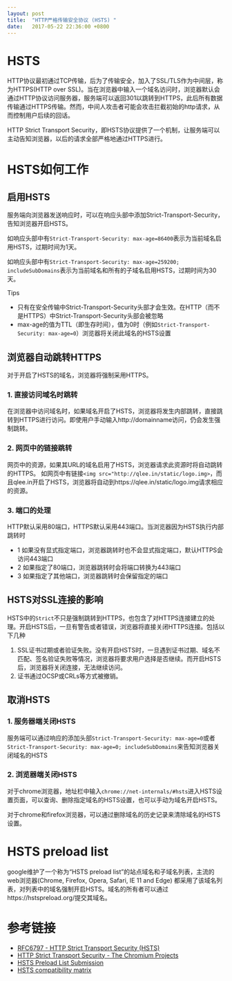```yaml
---
layout: post
title:  "HTTP严格传输安全协议 (HSTS) "
date:   2017-05-22 22:36:00 +0800
---
```


# HSTS

HTTP协议最初通过TCP传输，后为了传输安全，加入了SSL/TLS作为中间层，称为HTTPS(HTTP over SSL)。当在浏览器中输入一个域名访问时，浏览器默认会通过HTTP协议访问服务器，服务端可以返回301以跳转到HTTPS，此后所有数据传输通过HTTPS传输。然而，中间人攻击者可能会攻击拦截初始的http请求，从而控制用户后续的回话。

HTTP Strict Transport Security，即HSTS协议提供了一个机制，让服务端可以主动告知浏览器，以后的请求全部严格地通过HTTPS进行。

# HSTS如何工作

## 启用HSTS

服务端向浏览器发送响应时，可以在响应头部中添加Strict-Transport-Security，告知浏览器开启HSTS。

如响应头部中有`Strict-Transport-Security: max-age=86400`表示为当前域名启用HSTS，过期时间为1天。

如响应头部中有`Strict-Transport-Security: max-age=259200; includeSubDomains`表示为当前域名和所有的子域名启用HSTS，过期时间为30天。

Tips

* 只有在安全传输中Strict-Transport-Security头部才会生效。在HTTP（而不是HTTPS）中Strict-Transport-Security头部会被忽略
* max-age的值为TTL（即生存时间），值为0时（例如`Strict-Transport-Security: max-age=0`）浏览器将关闭此域名的HSTS设置

## 浏览器自动跳转HTTPS

对于开启了HSTS的域名，浏览器将强制采用HTTPS。

### 1. 直接访问域名时跳转

在浏览器中访问域名时，如果域名开启了HSTS，浏览器将发生内部跳转，直接跳转到HTTPS进行访问。即使用户手动输入http://domainname访问，仍会发生强制跳转。

### 2. 网页中的链接跳转

网页中的资源，如果其URL的域名启用了HSTS，浏览器请求此资源时将自动跳转的HTTPS。 如网页中有链接`<img src="http://qlee.in/static/logo.img>`，而且qlee.in开启了HSTS，浏览器将自动到https://qlee.in/static/logo.img请求相应的资源。

### 3. 端口的处理

HTTP默认采用80端口，HTTPS默认采用443端口。当浏览器因为HSTS执行内部跳转时

* 1 如果没有显式指定端口，浏览器跳转时也不会显式指定端口，默认HTTPS会访问443端口
* 2 如果指定了80端口，浏览器跳转时会将端口转换为443端口
* 3 如果指定了其他端口，浏览器跳转时会保留指定的端口

## HSTS对SSL连接的影响

HSTS中的`Strict`不只是强制跳转到HTTPS，也包含了对HTTPS连接建立的处理。开启HSTS后，一旦有警告或者错误，浏览器将直接关闭HTTPS连接。包括以下几种

1. SSL证书过期或者验证失败。没有开启HSTS时，一旦遇到证书过期、域名不匹配、签名验证失败等情况，浏览器将要求用户选择是否继续。而开启HSTS后，浏览器将关闭连接，无法继续访问。
2. 证书通过OCSP或CRLs等方式被撤销。


## 取消HSTS

### 1. 服务器端关闭HSTS

服务端可以通过响应的添加头部`Strict-Transport-Security: max-age=0`或者`Strict-Transport-Security: max-age=0; includeSubDomains`来告知浏览器关闭域名的HSTS

### 2. 浏览器端关闭HSTS

对于chrome浏览器，地址栏中输入`chrome://net-internals/#hsts`进入HSTS设置页面，可以查询、删除指定域名的HSTS设置，也可以手动为域名开启HSTS。

对于chrome和firefox浏览器，可以通过删除域名的历史记录来清除域名的HSTS设置。

# HSTS preload list

google维护了一个称为“HSTS preload list”的站点域名和子域名列表，主流的web浏览器(Chrome, Firefox, Opera, Safari, IE 11 and Edge) 都采用了该域名列表，对列表中的域名强制开启HSTS。域名的所有者可以通过https://hstspreload.org/提交其域名。

# 参考链接

* [RFC6797 - HTTP Strict Transport Security (HSTS)](https://tools.ietf.org/html/rfc6797)
* [HTTP Strict Transport Security - The Chromium Projects](https://www.chromium.org/hsts/)
* [HSTS Preload List Submission](https://hstspreload.org/)
* [HSTS compatibility matrix](https://caniuse.com/#feat=stricttransportsecurity)